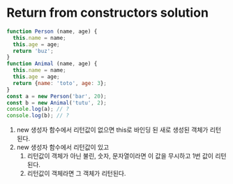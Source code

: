 # Return from constructors solution

```js
function Person (name, age) {
  this.name = name;
  this.age = age;
  return 'buz';
}  
function Animal (name, age) {
  this.name = name;
  this.age = age;
  return {name: 'toto', age: 3};
}
const a = new Person('bar', 20);
const b = new Animal('tutu', 2);
console.log(a); // ?
console.log(b); // ?
```

1. new 생성자 함수에서 리턴값이 없으면 this로 바인딩 된 새로 생성된 객체가 리턴된다.
2. new 생성자 함수에서 리턴값이 있고
   1. 리턴값이 객체가 아닌 불린, 숫자, 문자열이라면 이 값을 무시하고 1번 값이 리턴된다.
   2. 리턴값이 객체라면 그 객체가 리턴된다.

